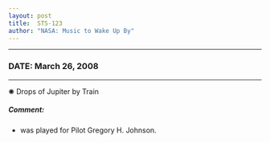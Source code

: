 ```yaml
---
layout: post
title:  STS-123
author: "NASA: Music to Wake Up By"
---
```


----
### DATE: March 26, 2008
----
✺ Drops of Jupiter by Train

##### Comment:
* was played for Pilot Gregory H. Johnson.
